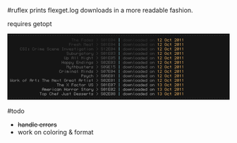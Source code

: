#ruflex
prints flexget.log downloads in a more readable fashion.

requires getopt

![screenshot](https://github.com/sonkei/ruflex/blob/master/ss.png?raw=true)

#todo
* <del>handle errors</del>
* work on coloring & format


